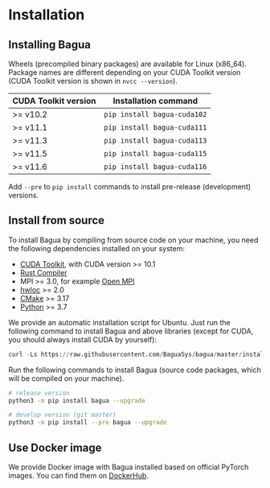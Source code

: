# Installation

## Installing Bagua

Wheels (precompiled binary packages) are available for Linux (x86_64). Package names are different depending on your CUDA Toolkit version (CUDA Toolkit version is shown in `nvcc --version`).

| CUDA Toolkit version | Installation command        |
|----------------------|-----------------------------|
| >= v10.2             | `pip install bagua-cuda102` |
| >= v11.1             | `pip install bagua-cuda111` |
| >= v11.3             | `pip install bagua-cuda113` |
| >= v11.5             | `pip install bagua-cuda115` |
| >= v11.6             | `pip install bagua-cuda116` |

Add `--pre` to `pip install` commands to install pre-release (development) versions.

## Install from source

To install Bagua by compiling from source code on your machine, you need the following dependencies installed on your system:

* [CUDA Toolkit](https://developer.nvidia.com/cuda-downloads), with CUDA version >= 10.1
* [Rust Compiler](https://www.rust-lang.org/tools/install)
* MPI >= 3.0, for example [Open MPI](https://www.open-mpi.org/)
* [hwloc](https://www.open-mpi.org/projects/hwloc/) >= 2.0
* [CMake](https://cmake.org/) >= 3.17
* [Python](https://www.python.org/) >= 3.7

We provide an automatic installation script for Ubuntu. Just run the following command to install Bagua and above libraries (except for CUDA, you should always install CUDA by yourself):

```python
curl -Ls https://raw.githubusercontent.com/BaguaSys/bagua/master/install.sh | sudo bash
```

Run the following commands to install Bagua (source code packages, which will be compiled on your machine).

```bash
# release version
python3 -m pip install bagua --upgrade

# develop version (git master)
python3 -m pip install --pre bagua --upgrade
```

## Use Docker image

We provide Docker image with Bagua installed based on official PyTorch images. You can find them on [DockerHub](https://hub.docker.com/r/baguasys/bagua).
